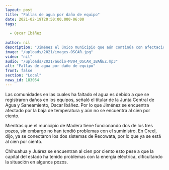 ```yaml
---
layout: post
title: "Fallas de agua por daño de equipo"
date: 2021-02-19T20:50:00.000-06:00
tags:
  
  - Oscar Ibáñez
  
author: nil
description: "Jiménez el único municipio que aún continúa con afectaciones de suministro hidráulico."
image: "/uploads/2021/images-OSCAR.jpg"
video: "nil"
audio: "/uploads/2021/audio-MV04_OSCAR_IBAÑEZ.mp3"
alt: "Fallas de agua por daño de equipo"
front: false
section: "Local"
news_id: 183054
---
```


Las comunidades en las cuales ha faltado el agua es debido a que se registraron daños en los equipos, señaló el titular de la Junta Central de Agua y Saneamiento, Oscar Ibáñez. Por lo que Jiménez se encuentra afectado por la baja de temperatura y aún no se encuentra al cien por ciento.

Mientras que el municipio de Madera tiene funcionando dos de los tres pozos, sin embargo no han tendió problemas con el suministro. En Creel, dijo, ya se conectaron los dos sistemas de Recowata, por lo que ya se está al cien por ciento.

Chihuahua y Juárez se encuentran al cien por ciento esto pese a que la capital del estado ha tenido problemas con la energía eléctrica, dificultando la situación en algunos pozos.